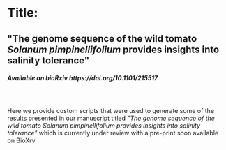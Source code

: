 <h1>Title:</h1><h2>"The genome sequence of the wild tomato <em>Solanum pimpinellifolium</em> provides insights into salinity tolerance"</h2>
<h5>Available on bioRxiv https://doi.org/10.1101/215517</h5>

<br><br>
Here we provide custom scripts that were used to generate some of the results presented in our manuscript titled <em>"The genome sequence of the wild tomato Solanum pimpinellifolium provides insights into salinity tolerance"</em> which is currently under review with a pre-print soon available on BioXrv
